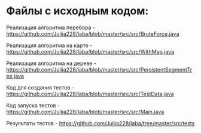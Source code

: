 # Файлы с исходным кодом:
Реализация алгоритма перебора - https://github.com/Juliia228/laba/blob/master/src/src/BruteForce.java

Реализация алгоритма на карте - https://github.com/Juliia228/laba/blob/master/src/src/WithMap.java

Реализация алгоритма на дереве - https://github.com/Juliia228/laba/blob/master/src/src/PersistentSegmentTree.java

Код для создания тестов - https://github.com/Juliia228/laba/blob/master/src/src/TestData.java

Код запуска тестов - https://github.com/Juliia228/laba/blob/master/src/src/Main.java

Результаты тестов - https://github.com/Juliia228/laba/tree/master/src/tests
